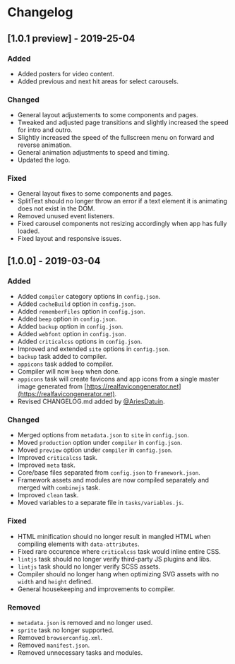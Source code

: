 # Changelog

## [1.0.1 preview] - 2019-25-04
### Added
- Added posters for video content.
- Added previous and next hit areas for select carousels.

### Changed
- General layout adjustements to some components and pages.
- Tweaked and adjusted page transitions and slightly increased the speed for intro and outro.
- Slightly increased the speed of the fullscreen menu on forward and reverse animation.
- General animation adjustments to speed and timing.
- Updated the logo.

### Fixed
- General layout fixes to some components and pages.
- SplitText should no longer throw an error if a text element it is animating does not exist in the DOM.
- Removed unused event listeners.
- Fixed carousel components not resizing accordingly when app has fully loaded.
- Fixed layout and responsive issues.





## [1.0.0] - 2019-03-04
### Added
- Added `compiler` category options in `config.json`.
- Added `cacheBuild` option in `config.json`.
- Added `rememberFiles` option in `config.json`.
- Added `beep` option in `config.json`.
- Added `backup` option in `config.json`.
- Added `webfont` option in `config.json`.
- Added `criticalcss` options in `config.json`.
- Improved and extended `site` options in `config.json`.
- `backup` task added to compiler.
- `appicons` task added to compiler.
- Compiler will now `beep` when done.
- `appicons` task will create favicons and app icons from a single master image generated from [https://realfavicongenerator.net](https://realfavicongenerator.net).
- Revised CHANGELOG.md added by [@AriesDatuin](https://github.com/ariesdatuin).

### Changed
- Merged options from `metadata.json` to `site` in `config.json`.
- Moved `production` option under `compiler` in `config.json`.
- Moved `preview` option under `compiler` in `config.json`.
- Improved `criticalcss` task.
- Improved `meta` task.
- Core/base files separated from `config.json` to `framework.json`.
- Framework assets and modules are now compiled separately and merged with `combinejs` task.
- Improved `clean` task.
- Moved variables to a separate file in `tasks/variables.js`.

### Fixed
- HTML minification should no longer result in mangled HTML when compiling elements with `data-attributes`.
- Fixed rare occurence where `criticalcss` task would inline entire CSS.
- `lintjs` task should no longer verify third-party JS plugins and libs.
- `lintjs` task should no longer verify SCSS assets.
- Compiler should no longer hang when optimizing SVG assets with no `width` and `height` defined.
- General housekeeping and improvements to compiler.

### Removed
- `metadata.json` is removed and no longer used.
- `sprite` task no longer supported.
- Removed `browserconfig.xml`.
- Removed `manifest.json`.
- Removed unnecessary tasks and modules.
